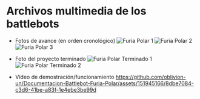 # Archivos multimedia de los battlebots

- Fotos de avance (en orden cronológico)
![Furia Polar 1](https://github.com/oblivion-un/Documentacion-Battlebot-Furia-Polar/assets/151945166/3b83dc5c-4982-4fb8-85d6-f050740b9c20)
![Furia Polar 2](https://github.com/oblivion-un/Documentacion-Battlebot-Furia-Polar/assets/151945166/9562aef1-359f-4e94-9790-5a7293d6d581)
![Furia Polar 3](https://github.com/oblivion-un/Documentacion-Battlebot-Furia-Polar/assets/151945166/ed6e15aa-d188-4680-a39c-6dd25f358d09)

- Foto del proyecto terminado
![Furia Polar Terminado 1](https://github.com/oblivion-un/Documentacion-Battlebot-Furia-Polar/assets/151945166/d04cf309-d4df-406a-9f53-cfe1bc35103f)
![Furia Polar Terminado 2](https://github.com/oblivion-un/Documentacion-Battlebot-Furia-Polar/assets/151945166/191255fa-6524-4915-a97b-57a77daaa344)

- Vídeo de demostración/funcionamiento
https://github.com/oblivion-un/Documentacion-Battlebot-Furia-Polar/assets/151945166/8dbe7084-c3d6-41be-a83f-1e4ebe3be99d


